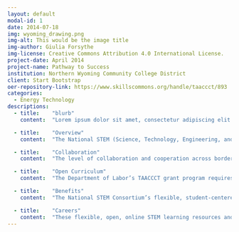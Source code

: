 ```yaml
---
layout: default
modal-id: 1
date: 2014-07-18
img: wyoming_drawing.png
img-alt: This would be the image title
img-author: Giulia Forsythe
img-license: Creative Commons Attribution 4.0 International License.
project-date: April 2014
project-name: Pathway to Success
institution: Northern Wyoming Community College District
client: Start Bootstrap
oer-repository-link: https://www.skillscommons.org/handle/taaccct/893
categories:
  - Energy Technology
descriptions:
  - title:    "blurb"
    content:  "Lorem ipsum dolor sit amet, consectetur adipiscing elit."

  - title:    "Overview"
    content:  "The National STEM (Science, Technology, Engineering, and Math) Consortium, organized by Anne  Arundel Community College in Maryland, is a case study in how freely available, high quality open educational resources help resource-challenged educational institutions keep pace with the rapidly   evolving demands of students, job-seekers, and employers looking for skilled workers. Even more   importantly, the Consortium, which is barely two years old, is also a window into the future of workforce   training, higher education and skills development. “The greatest benefit,” explains Brian Bosworth, the   president of FutureWorks, a one-stop career center in Springfield, Massachusetts, and a Consortium   member, “is the idea of ten colleges across nine states actually working together to build nationally   relevant and nationally portable curriculum.”   The Consortium’s shared effort was initiated by nine founding community colleges in Arkansas, Florida,   Illinois, Indiana, Michigan, Ohio, Tennessee, and Washington, in addition to Maryland. The collaboration   exemplifies what innovative academic leaders can accomplish through the use of open licenses and   readily available tools and technologies that build shared intellectual capital for mutual benefit. In that   sense, the educators leading this effort are doing more than just building curriculum they can all freely   use, as important as that is to instructors, schools and students. They are also creating a new approach   to teaching and learning for their schools that operates much more like the fast moving competitive   industries their students hope to join."

  - title:    "Collaboration"
    content:  "The level of collaboration and cooperation across borders and instructional disciplines currently   underway is unprecedented, according to Consortium members. And it has already created some big   wins. For starters, the advent of the Consortium enabled educators in different labor markets to identify   common instructional needs and combine their efforts to develop and continuously improve shared   learning resources that match their requirements. These shared open learning resources lay a common   academic foundation for whatever each individual school or learner wants to do next, whether it is rapid   job placement or more advanced studies. “We’re demonstrating how to work collaboratively across lots   of colleges to meet the needs of those colleges and lots of other colleges as well,” notes Bosworth."

  - title:    "Open Curriculum"
    content:  "The Department of Labor’s TAACCCT grant program requires the use of an open license on all new   intellectual property created with federal funds. As a result, the Consortium’s open, shared STEM   curriculum redirects scarce community college funds away from a reliance on antiquated methods, such   as requiring students to purchase textbooks or similar commercial online materials, and toward the   development of online, often printable on demand curriculum that instructors can customize, which in   turn promotes more instructor engagement and deeper student learning. Open educational resources   facilitate this process, participants say, by allowing instructors to organize --  or in the case of many   STEM programs with often disappointingly high failure rates -- reorganize courses and programs in ways   that better help students build the confident mastery of STEM skills that is required to earn educational   certificates prized by employers."

  - title:    "Benefits"
    content:  "The National STEM Consortium’s flexible, student-centered approach cuts the costs imposed on   students through the use of open educational resources, and breaks down other barriers to student   success as well. One hallmark is the Consortium’s STEM Bridge Strategy, which embeds competency-  based, targeted STEM instruction directly into the core technical curriculum being studied to enable   students to get the STEM skills development help they need when they need it. This “contextualized”   approach to STEM instruction is an alternative to the traditional method, which usually requires   students to first attend non-credit bearing developmental courses that all too often serve as a graveyard   for academic ambitions. Instead, students whose studies incorporate one of the first five National STEM   Consortium’s certificate programs can jump right into the academic field of study that sparks their   interest and pick up or refresh the specific STEM skills they need to succeed while earning credits   toward their certificate or degree objective, and without the stigma often associated with placement in   a remedial track, where they might also be asked to review material or skills they already know.  Many   studies have now demonstrated that one of the best ways to keep students, and particularly students at   risk of dropping out, engaged is to avoid wasting their time on extraneous, unnecessary or redundant   exercises that turn what could be a ladder of opportunity into an obstacle course. The National STEM   Bridge Strategy’s use of open educational resources is designed to remove those barriers."

  - title:    "Careers"
    content:  "These flexible, open, online STEM learning resources and others like them help educators implement   other cutting-edge innovations. Some of the colleges participating in the Consortium are, for example,   offering new “co-hort models,” that guide small groups of students as they work together toward   common degree or certificate goals. “If we look at new or dislocated workers, co-hort based short term   certificate programs provide the technical training and a very high success factor, so that one can move   from underemployment or unemployment to fulltime employment,” reports John Gajewski, the vice   president for workforce and economic development at Cuyahoga Community College, a Consortium   member in Northeast Ohio.   Community colleges participating in the National STEM Consortium currently offer five, one-year, 30-  credit STEM certificate programs in growing industries: composites, cyber technology, electric vehicle   technology, environmental technology and mechatronics. The Consortium’s STEM Readiness Course is   programmatically consistent across all five fields and fully transferable to other colleges, according to   the Consortium’s website. It was designed to help students develop the critical skills identified by   instructors in all five programs.  The open educational resources produced by the National STEM   Consortium carry a Creative Commons BY license, which permits the use and repurposing of these   instructional materials and resources by others entirely free of charge, with attribution to the original   creators. For more information about these free, open educational resources click (here)."
---
```

